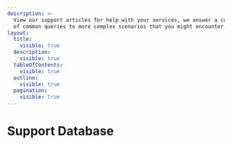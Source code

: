 ```yaml
---
description: >-
  View our support articles for help with your services, we answer a combination
  of common queries to more complex scenarios that you might encounter.
layout:
  title:
    visible: true
  description:
    visible: true
  tableOfContents:
    visible: true
  outline:
    visible: true
  pagination:
    visible: true
---
```


# Support Database

